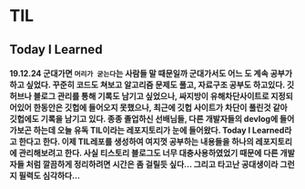 # TIL
## Today I Learned
#### 19.12.24 군대가면 ```머리가 굳는다```는 사람들 말 때문일까 군대가서도 어느 도 계속 공부가 하고 싶었다. 꾸준히 코드도 쳐보고 알고리즘 문제도 풀고, 자료구조 공부도 하고있다. 깃허브나 블로그 관리를 통해 기록도 남기고 싶었으나, 싸지방이 유해차단사이트로 지정되어있어 한동안은 깃헙에 들어오지 못했으나, 최근에 깃헙 사이트가 차단이 풀린것 같아 깃헙에도 기록을 남기고 있다. 종종 졸업하신 선배님들, 다른 개발자들의 devlog에 들어가보곤 하는데 오늘 유독 TIL이라는 레포지토리가 눈에 들어왔다. Today I Learned라고 한다고 한다. 이제 TIL레포를 생성하여 여지껏 공부하는 내용들을 하나의 레포지토리에 관리해보려고 한다. 사실 티스토리 블로그도 너무 대충사용하였었기 때문에 다른 개발자들 처럼 깔끔하게 정리하려면 시간은 좀 걸릴듯 싶다... 그리고 타고난 공대생이라 그런지 필력도 심각하다...
